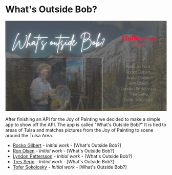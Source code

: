 # What's Outside Bob?

![Whatsoutsidebob](https://github.com/ronroeandassociates/assets/blob/master/images/whatsupbob_banner.png?raw=true)

After finishing an API for the Joy of Painting we decided to make a simple app to show off the API. The app is called "What's Outside Bob?" It is tied to areas of Tulsa and matches pictures from the Joy of Painting to scene around the Tulsa Area.




- [Rocko Gilbert](https://github.com/RockoGilbert) - _Initial work_ - [What's Outside Bob?]
- [Ron Olsen](https://github.com/ronroeandassociates) - _Initial work_ - [What's Outside Bob?]
- [Lyndon Pettersson](https://github.com/Lyndonpett) - _Initial work_ - [What's Outside Bob?]
- [Tres Serio](https://github.com/tresserio) - _Initial work_ - [What's Outside Bob?]
- [Tofer Sokolosky](https://github.com/Estoric918) - _Initial work_ - [What's Outside Bob?]
